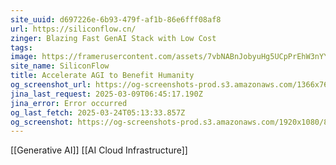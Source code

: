 ```yaml
---
site_uuid: d697226e-6b93-479f-af1b-86e6fff08af8
url: https://siliconflow.cn/
zinger: Blazing Fast GenAI Stack with Low Cost
tags: 
image: https://framerusercontent.com/assets/7vbNABnJobyuHg5UCpPrEhW3nYY.jpeg
site_name: SiliconFlow
title: Accelerate AGI to Benefit Humanity
og_screenshot_url: https://og-screenshots-prod.s3.amazonaws.com/1366x768/80/false/6e28c20c2a9331520db6e344bbb9afec93f65412fbae2636bfb19c171b40db8a.jpeg
jina_last_request: 2025-03-09T06:45:17.190Z
jina_error: Error occurred
og_last_fetch: 2025-03-24T05:13:33.857Z
og_screenshot: https://og-screenshots-prod.s3.amazonaws.com/1920x1080/80/false/6e28c20c2a9331520db6e344bbb9afec93f65412fbae2636bfb19c171b40db8a.jpeg
---
```

[[Generative AI]] [[AI Cloud Infrastructure]]
